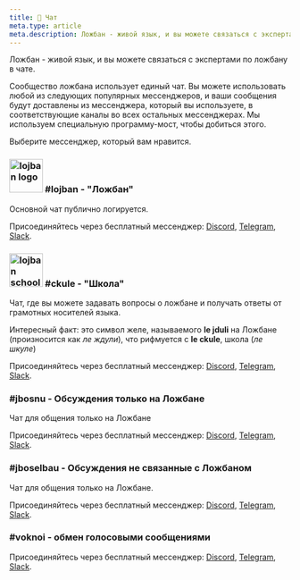 ```yaml
---
title: 💬 Чат
meta.type: article
meta.description: Ложбан - живой язык, и вы можете связаться с экспертами по ложбану в чате.
---
```


Ложбан - живой язык, и вы можете связаться с экспертами по ложбану в чате.

Сообщество ложбана использует единый чат. Вы можете использовать любой из следующих популярных мессенджеров, и ваши сообщения будут доставлены из мессенджера, который вы используете, в соответствующие каналы во всех остальных мессенджерах. Мы используем специальную программу-мост, чтобы добиться этого.

Выберите мессенджер, который вам нравится.
### <img src="/assets/pixra/ralju/ralju_lanci.svg" alt="lojban logo" style="height:60px;"/> #lojban - "Ложбан"

Основной чат публично логируется.

Присоединяйтесь через бесплатный мессенджер: [Discord](https://discord.gg/BVm4EYR), [Telegram](https://t.me/lojban), [Slack](https://join.slack.com/t/lojban/shared_invite/zt-k3s96tvq-4mtkvG0ZlW2rFIwTPb4rIg).
### <img src="/assets/pixra/ralju/jduli.svg" alt="lojban school logo" style="height:60px;"/> #ckule - "Школа"

Чат, где вы можете задавать вопросы о ложбане и получать ответы от грамотных носителей языка.

Интересный факт: это символ желе, называемого **le jduli** на Ложбане (произносится как *ле ждули*), что рифмуется с **le ckule**, школа (*ле шкуле*)

Присоединяйтесь через бесплатный мессенджер: [Discord](https://discord.gg/BVm4EYR), [Telegram](https://t.me/lojban), [Slack](https://join.slack.com/t/lojban/shared_invite/zt-k3s96tvq-4mtkvG0ZlW2rFIwTPb4rIg).
### #jbosnu - Обсуждения только на Ложбане

Чат для общения только на Ложбане

Присоединяйтесь через бесплатный мессенджер: [Discord](https://discord.gg/BVm4EYR), [Telegram](https://t.me/lojban), [Slack](https://join.slack.com/t/lojban/shared_invite/zt-k3s96tvq-4mtkvG0ZlW2rFIwTPb4rIg).
### #jboselbau - Обсуждения не связанные с Ложбаном

Чат для общения только на Ложбане.

Присоединяйтесь через бесплатный мессенджер: [Discord](https://discord.gg/BVm4EYR), [Telegram](https://telegram.me/lojban), [Slack](https://join.slack.com/t/lojban/shared_invite/zt-k3s96tvq-4mtkvG0ZlW2rFIwTPb4rIg).
### #voknoi - обмен голосовыми сообщениями

Присоединяйтесь через бесплатный мессенджер: [Discord](https://discord.gg/BVm4EYR), [Telegram](https://t.me/lojban), [Slack](https://join.slack.com/t/lojban/shared_invite/zt-k3s96tvq-4mtkvG0ZlW2rFIwTPb4rIg).

<!-- ## Сеть Matrix (мессенджер Riot и другие)

* [lojban](https://matrix.to/#/#freenode_#lojban:matrix.org) - основная группа публично логируется: любые вопросы
* [ckule](https://matrix.to/#/#freenode_#ckule:matrix.org) - "школа", в основном для вопросов от вас как новичка. Его также могут использовать активные участники, когда канал "lojban" становится слишком активным.
* [jbosnu](https://matrix.to/#/#freenode_#jbosnu:matrix.org) - группа для общения только на Ложбане
* [jboselbau](https://matrix.to/#/#freenode_##jboselbau:matrix.org) - группа для обсуждений, не обязательно связанных с Ложбаном. -->